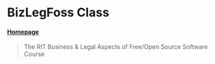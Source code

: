 # BizLegFoss Class

#### [Homepage](http://bizlegfoss-ritigm.rhcloud.com/)

> The RIT Business & Legal Aspects of Free/Open Source Software Course
